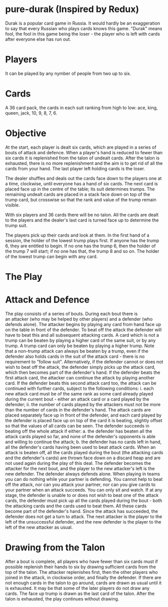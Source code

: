 # pure-durak (Inspired by Redux)

Durak is a popular card game in Russia. It would hardly be an exaggeration to say that every Russian who plays cards knows this game. "Durak" means fool, the fool in this game being the loser - the player who is left with cards after everyone else has run out.

# Players

It can be played by any nymber of people from two up to six.


# Cards
A 36 card pack, the cards in each suit ranking from high to low: ace, king, queen, jack, 10, 9, 8, 7, 6.

# Objective
At the start, each player is dealt six cards, which are played in a series of bouts of attack and defence. When a player's hand is reduced to fewer than six cards it is replenished from the talon of undealt cards. After the talon is exhausted, there is no more replenishment and the aim is to get rid of all the cards from your hand. The last player left holding cards is the loser.

The dealer shuffles and deals out the cards face down to the players one at a time, clockwise, until everyone has a hand of six cards. The next card is placed face up in the centre of the table; its suit determines trumps. The remaining undealt cards are placed in a stack face down on top of the trump card, but crosswise so that the rank and value of the trump remain visible.

With six players and 36 cards there will be no talon. All the cards are dealt to the players and the dealer's last card is turned face up to determine the trump suit.

The players pick up their cards and look at them. In the first hand of a session, the holder of the lowest trump plays first. If anyone has the trump 6, they are entitled to begin. If no one has the trump 6, then the holder of the trump 7 will start; if no one has that, the trump 8 and so on. The holder of the lowest trump can begin with any card.

# The Play
# Attack and Defence
The play consists of a series of bouts. During each bout there is an attacker (who may be helped by other players) and a defender (who defends alone).
The attacker begins by playing any card from hand face up on the table in front of the defender. To beat off the attack the defender will have to beat this and all subsequent attacking cards. A card which is not a trump can be beaten by playing a higher card of the same suit, or by any trump. A trump card can only be beaten by playing a higher trump. Note that a non-trump attack can always be beaten by a trump, even if the defender also holds cards in the suit of the attack card - there is no requirement to "follow suit".
Alternatively, if the defender cannot or does not wish to beat off the attack, the defender simply picks up the attack card, which then becomes part of the defender's hand.
If the defender beats the first attack card, the attacker can continue the attack by playing another card. If the defender beats this second attack card too, the attack can be continued with further cards, subject to the following conditions:
i. each new attack card must be of the same rank as some card already played during the current bout - either an attack card or a card played by the defender;
ii.  the number of cards played by the attackers must not be more than the number of cards in the defender's hand.
The attack cards are placed separately face up in front of the defender, and each card played by the defender is placed face up on top of the card it is beating, slightly offset so that the values of all cards can be seen.
The defender succeeds in beating off the whole attack if either:
a. the defender has beaten all the attack cards played so far, and none of the defender's opponents is able and willing to continue the attack;
b. the defender has no cards left in hand, all the defender's cards having been used to beat attack cards.
When an attack is beaten off, all the cards played during the bout (the attacking cards and the defender's cards) are thrown face down on a discard heap and are not used again during the play of this deal. The defender becomes the attacker for the next bout, and the player to the new attacker's left is the new defender.
The defender always defends alone. When playing in teams you can do nothing while your partner is defending. You cannot help to beat off the attack, nor can you attack your partner, nor can you give cards to your partner when an attack succeeds. You can only sit and watch.
If at any stage, the defender is unable to or does not wish to beat one of the attack cards, the defender must pick up all the cards played during the bout - both the attacking cards and the cards used to beat them. All these cards become part of the defender's hand. Since the attack has succeeded, the defender does not get a turn to attack. The next attacker is the player to the left of the unsuccessful defender, and the new defender is the player to the left of the new attacker as usual.

# Drawing from the Talon
After a bout is complete, all players who have fewer than six cards must if possible replenish their hands to six by drawing sufficient cards from the top of the talon. The attacker replenishes first, then the other players who joined in the attack, in clockwise order, and finally the defender.
If there are not enough cards in the talon to go around, cards are drawn as usual until it is exhausted. It may be that some of the later players do not draw any cards. The face up trump is drawn as the last card of the talon. After the talon is exhausted, the play continues without drawing.
